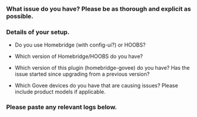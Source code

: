 <!-- PLEASE READ BEFORE POSTING A NEW ISSUE
 → If you are giving feedback or requesting a new feature then feel free to ignore this template.
 → If you are experiencing an issue with the plugin then please use this template as well as you can.
 → Things that may seem unimportant to you are often helpful in finding the cause of the issue.
-->

### What issue do you have? Please be as thorough and explicit as possible.



### Details of your setup.
* Do you use Homebridge (with config-ui?) or HOOBS? 



* Which version of Homebridge/HOOBS do you have?



* Which version of this plugin (homebridge-govee) do you have? Has the issue started since upgrading from a previous version?



* Which Govee devices do you have that are causing issues? Please include product models if applicable.



### Please paste any relevant logs below.
<!-- ABOUT LOGS
  → More thorough logging can be seen by enabling 'Debug Logging' in
   ...in the plugin settings.
  → If you are posting an error then it is helpful for me to also see
   ...the previous few lines as this can show the cause of the error.
  → Please enter the logs between the two ``` lines below so that
   ...the logs are formatted in a way which is easier to read.
-->

```

```
